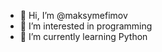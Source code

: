 - 👋 Hi, I’m @maksymefimov
- 👀 I’m interested in programming
- 🌱 I’m currently learning Python

<!---
maksymefimov/maksymefimov is a ✨ special ✨ repository because its `README.md` (this file) appears on your GitHub profile.
You can click the Preview link to take a look at your changes.
--->

